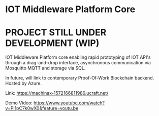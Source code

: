 # IOT Middleware Platform Core
# PROJECT STILL UNDER DEVELOPMENT (WIP)
IOT Middleware Platform core enabling rapid prototyping of IOT API's through a drag-and-drop interface, asynchronous communication via Mosquitto MQTT and storage via SQL.

In future, will link to contemporary Proof-Of-Work Blockchain backend. Hosted by Azure.

Link: https://machinax-1572166811986.ucraft.net/

Demo Video: https://www.youtube.com/watch?v=Pi1pC7k0wX0&feature=youtu.be
